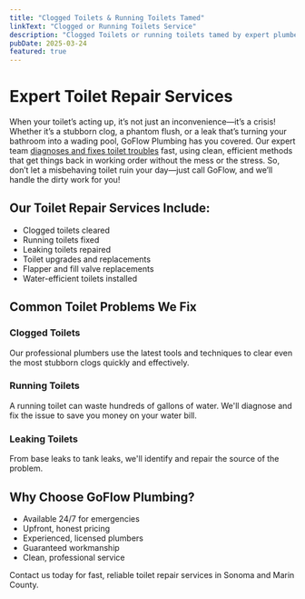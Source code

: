 ```yaml
---
title: "Clogged Toilets & Running Toilets Tamed"
linkText: "Clogged or Running Toilets Service"
description: "Clogged Toilets or running toilets tamed by expert plumbers with upfront pricing and a clean result."
pubDate: 2025-03-24
featured: true
---
```


# Expert Toilet Repair Services

When your toilet’s acting up, it’s not just an inconvenience—it’s a crisis! Whether it’s a stubborn clog, a phantom flush, or a leak that’s turning your bathroom into a wading pool, GoFlow Plumbing has you covered. Our expert team [diagnoses and fixes toilet troubles](/articles/toilet-leak-sources) fast, using clean, efficient methods that get things back in working order without the mess or the stress. So, don’t let a misbehaving toilet ruin your day—just call GoFlow, and we’ll handle the dirty work for you!

## Our Toilet Repair Services Include:

- Clogged toilets cleared
- Running toilets fixed
- Leaking toilets repaired
- Toilet upgrades and replacements
- Flapper and fill valve replacements
- Water-efficient toilets installed

## Common Toilet Problems We Fix

### Clogged Toilets
Our professional plumbers use the latest tools and techniques to clear even the most stubborn clogs quickly and effectively.

### Running Toilets
A running toilet can waste hundreds of gallons of water. We'll diagnose and fix the issue to save you money on your water bill.

### Leaking Toilets
From base leaks to tank leaks, we'll identify and repair the source of the problem.

## Why Choose GoFlow Plumbing?

- Available 24/7 for emergencies
- Upfront, honest pricing
- Experienced, licensed plumbers
- Guaranteed workmanship
- Clean, professional service

Contact us today for fast, reliable toilet repair services in Sonoma and Marin County.
